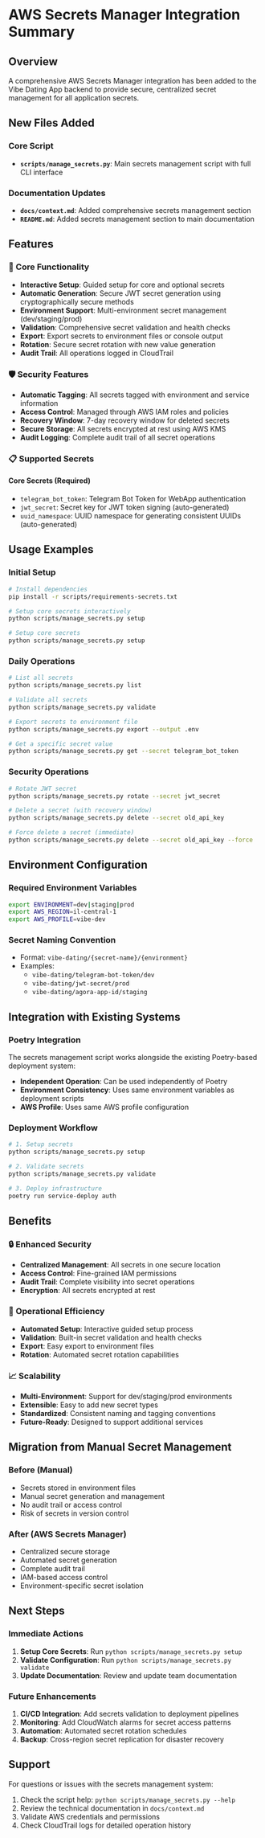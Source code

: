 # AWS Secrets Manager Integration Summary

## Overview

A comprehensive AWS Secrets Manager integration has been added to the Vibe Dating App backend to provide secure, centralized secret management for all application secrets.

## New Files Added

### Core Script
- **`scripts/manage_secrets.py`**: Main secrets management script with full CLI interface

### Documentation Updates
- **`docs/context.md`**: Added comprehensive secrets management section
- **`README.md`**: Added secrets management section to main documentation

## Features

### 🔐 Core Functionality
- **Interactive Setup**: Guided setup for core and optional secrets
- **Automatic Generation**: Secure JWT secret generation using cryptographically secure methods
- **Environment Support**: Multi-environment secret management (dev/staging/prod)
- **Validation**: Comprehensive secret validation and health checks
- **Export**: Export secrets to environment files or console output
- **Rotation**: Secure secret rotation with new value generation
- **Audit Trail**: All operations logged in CloudTrail

### 🛡️ Security Features
- **Automatic Tagging**: All secrets tagged with environment and service information
- **Access Control**: Managed through AWS IAM roles and policies
- **Recovery Window**: 7-day recovery window for deleted secrets
- **Secure Storage**: All secrets encrypted at rest using AWS KMS
- **Audit Logging**: Complete audit trail of all secret operations

### 📋 Supported Secrets

#### Core Secrets (Required)
- `telegram_bot_token`: Telegram Bot Token for WebApp authentication
- `jwt_secret`: Secret key for JWT token signing (auto-generated)
- `uuid_namespace`: UUID namespace for generating consistent UUIDs (auto-generated)

## Usage Examples

### Initial Setup
```bash
# Install dependencies
pip install -r scripts/requirements-secrets.txt

# Setup core secrets interactively
python scripts/manage_secrets.py setup

# Setup core secrets
python scripts/manage_secrets.py setup
```

### Daily Operations
```bash
# List all secrets
python scripts/manage_secrets.py list

# Validate all secrets
python scripts/manage_secrets.py validate

# Export secrets to environment file
python scripts/manage_secrets.py export --output .env

# Get a specific secret value
python scripts/manage_secrets.py get --secret telegram_bot_token
```

### Security Operations
```bash
# Rotate JWT secret
python scripts/manage_secrets.py rotate --secret jwt_secret

# Delete a secret (with recovery window)
python scripts/manage_secrets.py delete --secret old_api_key

# Force delete a secret (immediate)
python scripts/manage_secrets.py delete --secret old_api_key --force
```

## Environment Configuration

### Required Environment Variables
```bash
export ENVIRONMENT=dev|staging|prod
export AWS_REGION=il-central-1
export AWS_PROFILE=vibe-dev
```

### Secret Naming Convention
- Format: `vibe-dating/{secret-name}/{environment}`
- Examples:
  - `vibe-dating/telegram-bot-token/dev`
  - `vibe-dating/jwt-secret/prod`
  - `vibe-dating/agora-app-id/staging`

## Integration with Existing Systems

### Poetry Integration
The secrets management script works alongside the existing Poetry-based deployment system:
- **Independent Operation**: Can be used independently of Poetry
- **Environment Consistency**: Uses same environment variables as deployment scripts
- **AWS Profile**: Uses same AWS profile configuration

### Deployment Workflow
```bash
# 1. Setup secrets
python scripts/manage_secrets.py setup

# 2. Validate secrets
python scripts/manage_secrets.py validate

# 3. Deploy infrastructure
poetry run service-deploy auth
```

## Benefits

### 🔒 Enhanced Security
- **Centralized Management**: All secrets in one secure location
- **Access Control**: Fine-grained IAM permissions
- **Audit Trail**: Complete visibility into secret operations
- **Encryption**: All secrets encrypted at rest

### 🚀 Operational Efficiency
- **Automated Setup**: Interactive guided setup process
- **Validation**: Built-in secret validation and health checks
- **Export**: Easy export to environment files
- **Rotation**: Automated secret rotation capabilities

### 📈 Scalability
- **Multi-Environment**: Support for dev/staging/prod environments
- **Extensible**: Easy to add new secret types
- **Standardized**: Consistent naming and tagging conventions
- **Future-Ready**: Designed to support additional services

## Migration from Manual Secret Management

### Before (Manual)
- Secrets stored in environment files
- Manual secret generation and management
- No audit trail or access control
- Risk of secrets in version control

### After (AWS Secrets Manager)
- Centralized secure storage
- Automated secret generation
- Complete audit trail
- IAM-based access control
- Environment-specific secret isolation

## Next Steps

### Immediate Actions
1. **Setup Core Secrets**: Run `python scripts/manage_secrets.py setup`
2. **Validate Configuration**: Run `python scripts/manage_secrets.py validate`
3. **Update Documentation**: Review and update team documentation

### Future Enhancements
1. **CI/CD Integration**: Add secrets validation to deployment pipelines
2. **Monitoring**: Add CloudWatch alarms for secret access patterns
3. **Automation**: Automated secret rotation schedules
4. **Backup**: Cross-region secret replication for disaster recovery

## Support

For questions or issues with the secrets management system:
1. Check the script help: `python scripts/manage_secrets.py --help`
2. Review the technical documentation in `docs/context.md`
3. Validate AWS credentials and permissions
4. Check CloudTrail logs for detailed operation history 
